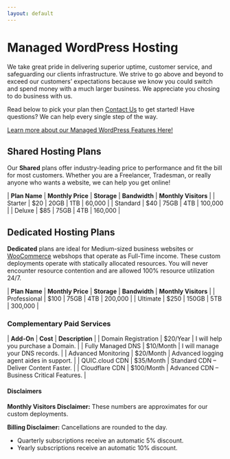 ```yaml
---
layout: default
---
```

# Managed WordPress Hosting

We take great pride in delivering superior uptime, customer service, and safeguarding our clients infrastructure. We strive to go above and beyond to exceed our customers’ expectations because we know you could switch and spend money with a much larger business. We appreciate you chosing to do business with us.

Read below to pick your plan then [Contact Us](https://bluebotpc.com/pages/contact/) to get started! Have questions? We can help every single step of the way.

[Learn more about our Managed WordPress Features Here!](https://bluebotpc.com/pages/features)

## Shared Hosting Plans

Our **Shared** plans offer industry-leading price to performance and fit the bill for most customers. Whether you are a Freelancer, Tradesman, or really anyone who wants a website, we can help you get online!

| **Plan Name** | **Monthly Price** | **Storage** | **Bandwidth** | **Monthly Visitors** |
| Starter       | $20 | 20GB | 1TB | 60,000  |
| Standard      | $40 | 75GB | 4TB | 100,000 |
| Deluxe        | $85 | 75GB | 4TB | 160,000 |

## Dedicated Hosting Plans

**Dedicated** plans are ideal for Medium-sized business websites or [WooCommerce](https://woocommerce.com/) webshops that operate as Full-Time income. These custom deployments operate with statically allocated resources. You will never encounter resource contention and are allowed 100% resource utilization 24/7.

| **Plan Name** | **Monthly Price** | **Storage** | **Bandwidth** | **Monthly Visitors** |
| Professional | $100 | 75GB  | 4TB | 200,000  |
| Ultimate     | $250 | 150GB | 5TB | 300,000 |

### Complementary Paid Services

| **Add-On** | **Cost** | **Description** |
| Domain Registration | $20/Year | I will help you purchase a Domain. |
| Fully Managed DNS   | $10/Month | I will manage your DNS records. |
| Advanced Monitoring | $20/Month | Advanced logging agent aides in support.  |
| QUIC.cloud CDN      | $35/Month | Standard CDN – Deliver Content Faster. |
| Cloudflare CDN      | $100/Month | Advanced CDN – Business Critical Features. |

#### Disclaimers

**Monthly Visitors Disclaimer:** These numbers are approximates for our custom deployments.

**Billing Disclaimer:** Cancellations are rounded to the day.

- Quarterly subscriptions receive an automatic 5% discount.
- Yearly subscriptions receive an automatic 10% discount.
